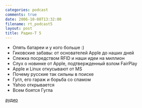 ```yaml
---
categories: podcast
comments: true
date: 2006-10-08T13:32:00
filename: rt_podcast5
layout: post
title: Радио-T 5
---
```


- Опять батареи и у кого больше :)
- Гиковские забавы: от оcнователей Apple до наших дней
- Слежка посредством RFID и наши идеи на миллион
- Слух о новинке от Apple, подтвержденный взлом FairPlay
- Apple и Linux откусывают от MS
- Почему руcские так сильны в поиске
- Гугл, его гараж и борьба со спамом
- Yahoo открывается
- Всем боятся Гугла

[аудио](http://cdn.radio-t.com/rt_podcast5.mp3)
<audio src="http://cdn.radio-t.com/rt_podcast5.mp3" preload="none"></audio>

